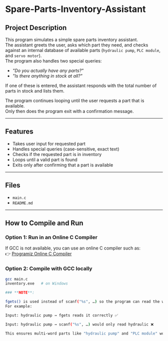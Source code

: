 # Spare-Parts-Inventory-Assistant


## Project Description
This program simulates a simple spare parts inventory assistant.  
The assistant greets the user, asks which part they need, and checks against an internal database of available parts (`hydraulic pump`, `PLC module`, and `servo motor`).  
The program also handles two special queries:
- *"Do you actually have any parts?"*  
- *"Is there anything in stock at all?"*  

If one of these is entered, the assistant responds with the total number of parts in stock and lists them.  

The program continues looping until the user requests a part that is available.  
Only then does the program exit with a confirmation message.

---

## Features
- Takes user input for requested part  
- Handles special queries (case-sensitive, exact text)  
- Checks if the requested part is in inventory  
- Loops until a valid part is found  
- Exits only after confirming that a part is available  

---

## Files
- `main.c` 
- `README.md` 

---

## How to Compile and Run

### Option 1: Run in an Online C Compiler
If GCC is not available, you can use an online C compiler such as:  
👉 [Programiz Online C Compiler](https://www.programiz.com/c-programming/online-compiler/)  

### Option 2: Compile with GCC locally
```bash
gcc main.c 
inventory.exe   # on Windows

### **NOTE**:

fgets() is used instead of scanf("%s", …) so the program can read the whole line including spaces.
For example:

Input: hydraulic pump → fgets reads it correctly ✅

Input: hydraulic pump → scanf("%s", …) would only read hydraulic ❌

This ensures multi-word parts like "hydraulic pump" and "PLC module" work as expected.
